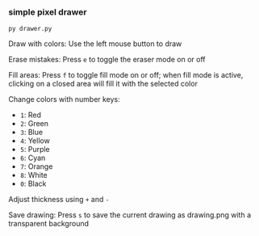 ### simple pixel drawer
```
py drawer.py
```

Draw with colors: Use the left mouse button to draw

Erase mistakes: Press `e` to toggle the eraser mode on or off

Fill areas: Press `f` to toggle fill mode on or off; when fill mode is active, clicking on a closed area will fill it with the selected color

Change colors with number keys:
- `1`: Red
- `2`: Green
- `3`: Blue
- `4`: Yellow
- `5`: Purple
- `6`: Cyan
- `7`: Orange
- `8`: White
- `0`: Black

Adjust thickness using `+` and `-`

Save drawing: Press `s` to save the current drawing as drawing.png with a transparent background
